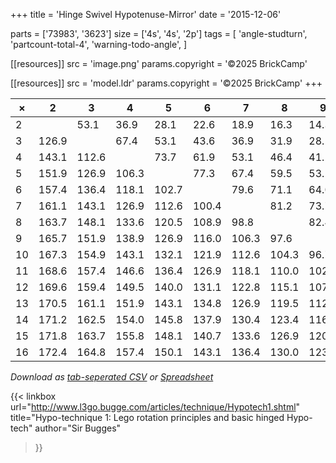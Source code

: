 +++
title = 'Hinge Swivel Hypotenuse-Mirror'
date  = '2015-12-06'

parts = ['73983', '3623']
size  = ['4s', '4s', '2p']
tags  = [
  'angle-studturn',
  'partcount-total-4',
  'warning-todo-angle',
]

[[resources]]
src              = 'image.png'
params.copyright = '©2025 BrickCamp'

[[resources]]
src              = 'model.ldr'
params.copyright = '©2025 BrickCamp'
+++

| ×   | 2     | 3     | 4     | 5     | 6     | 7     | 8     | 9     | 10    | 11    | 12    | 13    | 14   | 15   | 16   |
| --- | ----- | ----- | ----- | ----- | ----- | ----- | ----- | ----- | ----- | ----- | ----- | ----- | ---- | ---- | ---- |
| 2   |       | 53.1  | 36.9  | 28.1  | 22.6  | 18.9  | 16.3  | 14.3  | 12.7  | 11.4  | 10.4  | 9.5   | 8.8  | 8.2  | 7.6  |
| 3   | 126.9 |       | 67.4  | 53.1  | 43.6  | 36.9  | 31.9  | 28.1  | 25.1  | 22.6  | 20.6  | 18.9  | 17.5 | 16.3 | 15.2 |
| 4   | 143.1 | 112.6 |       | 73.7  | 61.9  | 53.1  | 46.4  | 41.1  | 36.9  | 33.4  | 30.5  | 28.1  | 26.0 | 24.2 | 22.6 |
| 5   | 151.9 | 126.9 | 106.3 |       | 77.3  | 67.4  | 59.5  | 53.1  | 47.9  | 43.6  | 40.0  | 36.9  | 34.2 | 31.9 | 29.9 |
| 6   | 157.4 | 136.4 | 118.1 | 102.7 |       | 79.6  | 71.1  | 64.0  | 58.1  | 53.1  | 48.9  | 45.2  | 42.1 | 39.3 | 36.9 |
| 7   | 161.1 | 143.1 | 126.9 | 112.6 | 100.4 |       | 81.2  | 73.7  | 67.4  | 61.9  | 57.2  | 53.1  | 49.6 | 46.4 | 43.6 |
| 8   | 163.7 | 148.1 | 133.6 | 120.5 | 108.9 | 98.8  |       | 82.4  | 75.7  | 70.0  | 64.9  | 60.5  | 56.6 | 53.1 | 50.0 |
| 9   | 165.7 | 151.9 | 138.9 | 126.9 | 116.0 | 106.3 | 97.6  |       | 83.3  | 77.3  | 72.1  | 67.4  | 63.2 | 59.5 | 56.1 |
| 10  | 167.3 | 154.9 | 143.1 | 132.1 | 121.9 | 112.6 | 104.3 | 96.7  |       | 84.0  | 78.6  | 73.7  | 69.4 | 65.5 | 61.9 |
| 11  | 168.6 | 157.4 | 146.6 | 136.4 | 126.9 | 118.1 | 110.0 | 102.7 | 96.0  |       | 84.5  | 79.6  | 75.1 | 71.1 | 67.4 |
| 12  | 169.6 | 159.4 | 149.5 | 140.0 | 131.1 | 122.8 | 115.1 | 107.9 | 101.4 | 95.5  |       | 85.0  | 80.5 | 76.3 | 72.5 |
| 13  | 170.5 | 161.1 | 151.9 | 143.1 | 134.8 | 126.9 | 119.5 | 112.6 | 106.3 | 100.4 | 95.0  |       | 85.4 | 81.2 | 77.3 |
| 14  | 171.2 | 162.5 | 154.0 | 145.8 | 137.9 | 130.4 | 123.4 | 116.8 | 110.6 | 104.9 | 99.5  | 94.6  |      | 85.8 | 81.8 |
| 15  | 171.8 | 163.7 | 155.8 | 148.1 | 140.7 | 133.6 | 126.9 | 120.5 | 114.5 | 108.9 | 103.7 | 98.8  | 94.2 |      | 86.1 |
| 16  | 172.4 | 164.8 | 157.4 | 150.1 | 143.1 | 136.4 | 130.0 | 123.9 | 118.1 | 112.6 | 107.5 | 102.7 | 98.2 | 93.9 |      |

_Download as [tab-seperated CSV](table.csv) or [Spreadsheet](table.ods)_

{{< linkbox
    url="http://www.l3go.bugge.com/articles/technique/Hypotech1.shtml"
    title="Hypo-technique 1: Lego rotation principles and basic hinged Hypo-tech"
    author="Sir Bugges"
>}}
